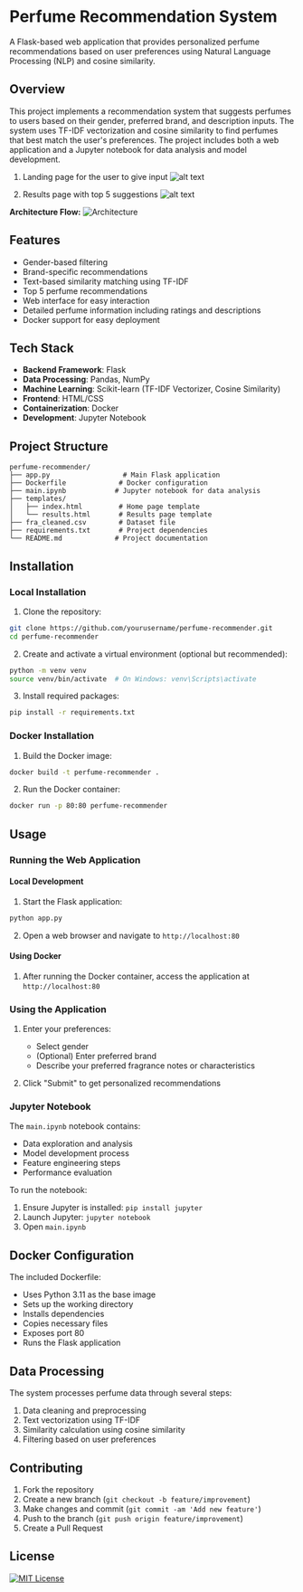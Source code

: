 # Perfume Recommendation System

A Flask-based web application that provides personalized perfume recommendations based on user preferences using Natural Language Processing (NLP) and cosine similarity.

## Overview

This project implements a recommendation system that suggests perfumes to users based on their gender, preferred brand, and description inputs. The system uses TF-IDF vectorization and cosine similarity to find perfumes that best match the user's preferences. The project includes both a web application and a Jupyter notebook for data analysis and model development.

1. Landing page for the user to give input
![alt text](/PerfumeRecommendation/images%20and%20videos/Screenshot%20(77).png)

2. Results page with top 5 suggestions
![alt text](/PerfumeRecommendation/images%20and%20videos/Screenshot%20(78).png)

**Architecture Flow:**
![Architecture](/PerfumeRecommendation/images%20and%20videos/architecture.jpg)

## Features

- Gender-based filtering
- Brand-specific recommendations
- Text-based similarity matching using TF-IDF
- Top 5 perfume recommendations
- Web interface for easy interaction
- Detailed perfume information including ratings and descriptions
- Docker support for easy deployment

## Tech Stack

- **Backend Framework**: Flask
- **Data Processing**: Pandas, NumPy
- **Machine Learning**: Scikit-learn (TF-IDF Vectorizer, Cosine Similarity)
- **Frontend**: HTML/CSS
- **Containerization**: Docker
- **Development**: Jupyter Notebook

## Project Structure

```
perfume-recommender/
├── app.py                  # Main Flask application
├── Dockerfile             # Docker configuration
├── main.ipynb            # Jupyter notebook for data analysis
├── templates/             
│   ├── index.html         # Home page template
│   └── results.html       # Results page template
├── fra_cleaned.csv        # Dataset file
├── requirements.txt       # Project dependencies
└── README.md             # Project documentation
```

## Installation

### Local Installation

1. Clone the repository:
```bash
git clone https://github.com/yourusername/perfume-recommender.git
cd perfume-recommender
```

2. Create and activate a virtual environment (optional but recommended):
```bash
python -m venv venv
source venv/bin/activate  # On Windows: venv\Scripts\activate
```

3. Install required packages:
```bash
pip install -r requirements.txt
```

### Docker Installation

1. Build the Docker image:
```bash
docker build -t perfume-recommender .
```

2. Run the Docker container:
```bash
docker run -p 80:80 perfume-recommender
```

## Usage

### Running the Web Application

#### Local Development
1. Start the Flask application:
```bash
python app.py
```

2. Open a web browser and navigate to `http://localhost:80`

#### Using Docker
1. After running the Docker container, access the application at `http://localhost:80`

### Using the Application

1. Enter your preferences:
   - Select gender
   - (Optional) Enter preferred brand
   - Describe your preferred fragrance notes or characteristics

2. Click "Submit" to get personalized recommendations

### Jupyter Notebook

The `main.ipynb` notebook contains:
- Data exploration and analysis
- Model development process
- Feature engineering steps
- Performance evaluation

To run the notebook:
1. Ensure Jupyter is installed: `pip install jupyter`
2. Launch Jupyter: `jupyter notebook`
3. Open `main.ipynb`


## Docker Configuration

The included Dockerfile:
- Uses Python 3.11 as the base image
- Sets up the working directory
- Installs dependencies
- Copies necessary files
- Exposes port 80
- Runs the Flask application

## Data Processing

The system processes perfume data through several steps:
1. Data cleaning and preprocessing
2. Text vectorization using TF-IDF
3. Similarity calculation using cosine similarity
4. Filtering based on user preferences

## Contributing

1. Fork the repository
2. Create a new branch (`git checkout -b feature/improvement`)
3. Make changes and commit (`git commit -am 'Add new feature'`)
4. Push to the branch (`git push origin feature/improvement`)
5. Create a Pull Request

## License

[![MIT License](https://img.shields.io/badge/License-MIT-green.svg)](https://choosealicense.com/licenses/mit/)
